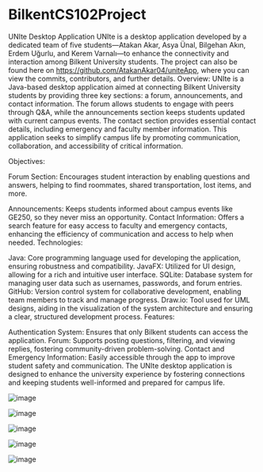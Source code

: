 # BilkentCS102Project
UNIte Desktop Application
UNIte is a desktop application developed by a dedicated team of five students—Atakan Akar, Asya Ünal, Bilgehan Akın, Erdem Uğurlu, and Kerem Varnalı—to enhance the connectivity and interaction among Bilkent University students.
The project can also be found here on https://github.com/AtakanAkar04/uniteApp, where you can view the commits, contributors, and further details.
Overview: UNIte is a Java-based desktop application aimed at connecting Bilkent University students by providing three key sections: a forum, announcements, and contact information. The forum allows students to engage with peers through Q&A, while the announcements section keeps students updated with current campus events. The contact section provides essential contact details, including emergency and faculty member information. This application seeks to simplify campus life by promoting communication, collaboration, and accessibility of critical information.

Objectives:

Forum Section: Encourages student interaction by enabling questions and answers, helping to find roommates, shared transportation, lost items, and more.


Announcements: Keeps students informed about campus events like GE250, so they never miss an opportunity.
Contact Information: Offers a search feature for easy access to faculty and emergency contacts, enhancing the efficiency of communication and access to help when needed.
Technologies:

Java: Core programming language used for developing the application, ensuring robustness and compatibility.
JavaFX: Utilized for UI design, allowing for a rich and intuitive user interface.
SQLite: Database system for managing user data such as usernames, passwords, and forum entries.
GitHub: Version control system for collaborative development, enabling team members to track and manage progress.
Draw.io: Tool used for UML designs, aiding in the visualization of the system architecture and ensuring a clear, structured development process.
Features:

Authentication System: Ensures that only Bilkent students can access the application.
Forum: Supports posting questions, filtering, and viewing replies, fostering community-driven problem-solving.
Contact and Emergency Information: Easily accessible through the app to improve student safety and communication.
The UNIte desktop application is designed to enhance the university experience by fostering connections and keeping students well-informed and prepared for campus life.

![image](https://github.com/user-attachments/assets/6840c598-d25f-4479-8fe1-5c2be7007b36)


![image](https://github.com/user-attachments/assets/00c25942-9206-4aff-a259-43ce68c329e6)


![image](https://github.com/user-attachments/assets/9861cd5d-aa5f-4a48-8137-1d30cacaf366)


![image](https://github.com/user-attachments/assets/a6ed0545-6cc7-4423-ad14-ec7e95f7b577)


![image](https://github.com/user-attachments/assets/1c6dd35d-5ab5-442b-8d1f-d8ebf510ebc5)







